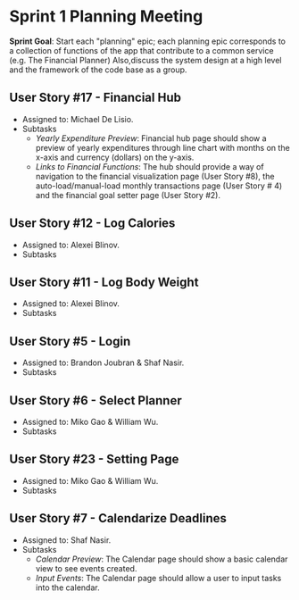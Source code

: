 # Sprint 1 Planning Meeting

**Sprint Goal**: Start each "planning" epic; each planning epic corresponds to a collection of functions of the app that contribute to a common service (e.g. The Financial Planner) Also,discuss the system design at a high level and the framework of the code base as a group. 

## User Story #17 - Financial Hub
- Assigned to: Michael De Lisio.
- Subtasks
    - *Yearly Expenditure Preview*: Financial hub page should show a preview of yearly expenditures through line chart with months on the x-axis and currency (dollars) on the y-axis.
    - *Links to Financial Functions*: The hub should provide a way of navigation to the financial visualization page (User Story #8), the auto-load/manual-load monthly transactions page (User Story # 4) and the financial goal setter page (User Story #2).

## User Story #12 - Log Calories
- Assigned to: Alexei Blinov.
- Subtasks

## User Story #11 - Log Body Weight
- Assigned to: Alexei Blinov.
- Subtasks

## User Story #5 - Login
- Assigned to: Brandon Joubran & Shaf Nasir.
- Subtasks

## User Story #6 - Select Planner
- Assigned to: Miko Gao & William Wu.
- Subtasks

## User Story #23 - Setting Page
- Assigned to: Miko Gao & William Wu.
- Subtasks

## User Story #7 - Calendarize Deadlines
- Assigned to: Shaf Nasir.
- Subtasks
    - *Calendar Preview*: The Calendar page should show a basic calendar view to see events created.
    - *Input Events*: The Calendar page should allow a user to input tasks into the calendar.
